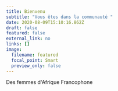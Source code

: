 ```yaml
---
title: Bienvenu
subtitle: "Vous êtes dans la communauté "
date: 2020-08-09T15:10:16.862Z
draft: false
featured: false
external_link: no
links: []
image:
  filename: featured
  focal_point: Smart
  preview_only: false
---
```

Des femmes d'Afrique Francophone